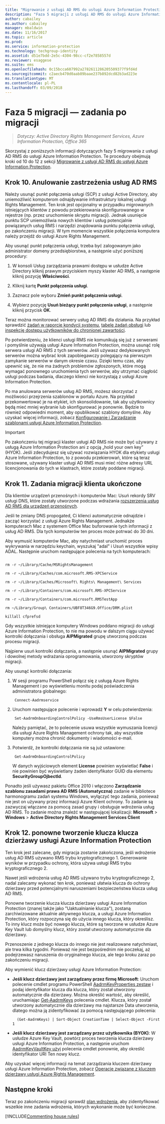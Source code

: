 ```yaml
---
title: "Migrowanie z usługi AD RMS do usługi Azure Information Protection — faza 5"
description: "Faza 5 migracji z usługi AD RMS do usługi Azure Information Protection, obejmująca kroki od 10 do 12 z sekcji Migrowanie z usługi AD RMS do usługi Azure Information Protection."
author: cabailey
ms.author: cabailey
manager: mbaldwin
ms.date: 11/16/2017
ms.topic: article
ms.prod: 
ms.service: information-protection
ms.technology: techgroup-identity
ms.assetid: d51e7bdd-2e5c-4304-98cc-cf2e7858557d
ms.reviewer: esaggese
ms.suite: ems
ms.openlocfilehash: 0c15bcca607992a2782611286205509377f9fd4d
ms.sourcegitcommit: c2aecb470d0aab89baae237b892dcd82b3ad223e
ms.translationtype: MT
ms.contentlocale: pl-PL
ms.lasthandoff: 03/09/2018
---
```

# <a name="migration-phase-5---post-migration-tasks"></a>Faza 5 migracji — zadania po migracji

>*Dotyczy: Active Directory Rights Management Services, Azure Information Protection, Office 365*


Skorzystaj z poniższych informacji dotyczących fazy 5 migrowania z usługi AD RMS do usługi Azure Information Protection. Te procedury obejmują kroki od 10 do 12 z sekcji [Migrowanie z usługi AD RMS do usługi Azure Information Protection](migrate-from-ad-rms-to-azure-rms.md).

## <a name="step-10-deprovision-ad-rms"></a>Krok 10. Anulowanie zastrzeżenia usług AD RMS

Należy usunąć punkt połączenia usługi (SCP) z usługi Active Directory, aby uniemożliwić komputerom odnajdywanie infrastruktury lokalnej usługi Rights Management. Ten krok jest opcjonalny w przypadku migrowanych istniejących klientów z powodu przekierowania skonfigurowanego w rejestrze (np. przez uruchomienie skryptu migracji). Jednak usunięcie punktu SCP uniemożliwia nowych klientów i usług potencjalnie powiązanych usług RMS i narzędzi znajdowania punktu połączenia usługi, po zakończeniu migracji. W tym momencie wszystkie połączenia komputera należy przejdź do usługi Azure Rights Management. 

Aby usunąć punkt połączenia usługi, trzeba być zalogowanym jako administrator domeny przedsiębiorstwa, a następnie użyć poniższej procedury:

1. W konsoli Usług zarządzania prawami dostępu w usłudze Active Directory kliknij prawym przyciskiem myszy klaster AD RMS, a następnie kliknij pozycję **Właściwości**.

2. Kliknij kartę **Punkt połączenia usługi**.

3. Zaznacz pole wyboru **Zmień punkt połączenia usługi**.

4. Wybierz pozycję **Usuń bieżący punkt połączenia usługi**, a następnie kliknij przycisk **OK**.

Teraz można monitorować serwery usług AD RMS dla działania. Na przykład sprawdzić [żądań w raporcie kondycji systemu](https://technet.microsoft.com/library/ee221012%28v=ws.10%29.aspx), [tabelę żądań obsługi](http://technet.microsoft.com/library/dd772686%28v=ws.10%29.aspx) lub [inspekcję dostępu użytkowników do chronionej zawartości](http://social.technet.microsoft.com/wiki/contents/articles/3440.ad-rms-frequently-asked-questions-faq.aspx). 

Po potwierdzeniu, że klienci usługi RMS nie komunikują się już z serwerami i pomyślnie używają usługi Azure Information Protection, można usunąć rolę serwera usługi AD RMS z tych serwerów. Jeśli używasz dedykowanych serwerów można wybrać krok zapobiegawczy polegający na pierwszym zamykanie serwerów w danym okresie czasu. Dzięki temu czas, aby upewnić się, że nie ma żadnych problemów zgłoszonych, które mogą wymagać ponownego uruchomienia tych serwerów, aby utrzymać ciągłość usługi podczas badania, dlaczego klienci nie korzystają z usługi Azure Information Protection.

Po ma anulowana serwerów usług AD RMS, możesz skorzystać z możliwości przejrzenia szablonów w portalu Azure. Na przykład przekonwertować je na etykiet, ich skonsolidowanie, tak aby użytkownicy będą mieć mniej wybranie lub skonfigurować je ponownie. Będzie to również odpowiedni moment, aby opublikować szablony domyślne. Aby uzyskać więcej informacji, zobacz [Konfigurowanie i Zarządzanie szablonami usługi Azure Information Protection](../deploy-use/configure-policy-templates.md).

>[!IMPORTANT]
> Po zakończeniu tej migracji klaster usługi AD RMS nie może być używany z usługą Azure Information Protection ani z opcją „hold your own key” (HYOK). Jeśli zdecydujesz się używać rozwiązania HYOK dla etykiety usługi Azure Information Protection, to z powodu przekierowań, które są teraz stosowane, używany klaster usługi AD RMS musi mieć różne adresy URL licencjonowania do tych w klastrach, które zostały poddane migracji.

## <a name="step-11-complete-client-migration-tasks"></a>Krok 11. Zadania migracji klienta ukończone

Dla klientów urządzeń przenośnych i komputerów Mac: Usuń rekordy SRV usługi DNS, które zostały utworzone podczas wdrażania [rozszerzenia usług AD RMS dla urządzeń przenośnych](http://technet.microsoft.com/library/dn673574.aspx).

Jeśli te zmiany DNS propogated, Ci klienci automatycznie odnajdzie i zacząć korzystać z usługi Azure Rights Management. Jednakże komputerach Mac z systemem Office Mac buforowanie tych informacji z usług AD RMS. Dla tych komputerów ten proces może potrwać do 30 dni. 

Aby wymusić komputerów Mac, aby natychmiast uruchomić proces wykrywania w narzędziu keychain, wyszukaj "adal" i Usuń wszystkie wpisy ADAL. Następnie uruchom następujące polecenia na tych komputerach:

````

rm -r ~/Library/Cache/MSRightsManagement

rm -r ~/Library/Caches/com.microsoft.RMS-XPCService

rm -r ~/Library/Caches/Microsoft\ Rights\ Management\ Services

rm -r ~/Library/Containers/com.microsoft.RMS-XPCService

rm -r ~/Library/Containers/com.microsoft.RMSTestApp

rm ~/Library/Group\ Containers/UBF8T346G9.Office/DRM.plist

killall cfprefsd

````

Gdy wszystkie istniejące komputery Windows poddano migracji do usługi Azure Information Protection, to nie ma powodu w dalszym ciągu używać kontrolki dołączania i obsługa **AIPMigrated** grupę utworzoną podczas procesu migracji. 

Najpierw usuń kontrolki dołączania, a następnie usunąć **AIPMigrated** grupy i dowolnej metody wdrażania oprogramowania, utworzony skryptów migracji.

Aby usunąć kontrolki dołączania:

1. W sesji programu PowerShell połącz się z usługą Azure Rights Management i po wyświetleniu monitu podaj poświadczenia administratora globalnego:

        Connect-Aadrmservice

2. Uruchom następujące polecenie i wprowadź **Y** w celu potwierdzenia:

        Set-AadrmOnboardingControlPolicy -UseRmsUserLicense $False
    
    Należy pamiętać, że to polecenie usuwa wszystkie wymuszania licencji dla usługi Azure Rights Management ochrony tak, aby wszystkie komputery można chronić dokumenty i wiadomości e-mail.

3. Potwierdź, że kontrolki dołączania nie są już ustawione:

        Get-AadrmOnboardingControlPolicy

    W danych wyjściowych element **License** powinien wyświetlać **False** i nie powinien być wyświetlany żaden identyfikator GUID dla elementu **SecurityGroupOjbectId**.

Ponadto jeśli używasz pakietu Office 2010 i włączono **Zarządzanie szablonu zasadami prawa AD RMS (Automatyczna)** zadanie w bibliotece harmonogramu zadań systemu Windows, wyłączyć tego zadania, ponieważ nie jest on używany przez informacji Azure Klient ochrony. To zadanie są zazwyczaj włączane za pomocą zasad grupy i obsługuje wdrożenia usług AD RMS. To zadanie można znaleźć w następującej lokalizacji: **Microsoft** > **Windows** > **Active Directory Rights Management Services Client**

## <a name="step-12-rekey-your-azure-information-protection-tenant-key"></a>Krok 12. ponowne tworzenie klucza klucza dzierżawy usługi Azure Information Protection

Ten krok jest zalecane, gdy migracja zostanie zakończona, jeśli wdrożenie usług AD RMS używano RMS trybu kryptograficznego 1. Generowanie wyników w przypadku ochrony, która używa usługi RMS trybu kryptograficznego 2. 

Nawet jeśli wdrożenia usług AD RMS używano trybu kryptograficznego 2, nadal zalecamy wykonać ten krok, ponieważ ułatwia klucza do ochrony dzierżawy przed potencjalnymi naruszeniami bezpieczeństwa klucza usług AD RMS.

Ponowne tworzenie klucza klucza dzierżawy usługi Azure Information Protection (znanej także jako "Uaktualnianie klucza"), zostaną zarchiwizowane aktualnie aktywnego klucza, a usługi Azure Information Protection, który rozpoczyna się do użycia innego klucza, który określisz. To inny klucz może być nowego klucza, które są tworzone w usłudze Azure Key Vault lub domyślny klucz, który został utworzony automatycznie dla dzierżawy.

Przenoszenie z jednego klucza do innego nie jest realizowane natychmiast, ale trwa kilka tygodni. Ponieważ nie jest bezpośrednim nie poczekaj, aż podejrzewasz naruszenia do oryginalnego klucza, ale tego kroku zaraz po zakończeniu migracji.

Aby wymienić klucz dzierżawy usługi Azure Information Protection:

- **Jeśli klucz dzierżawy jest zarządzany przez firmę Microsoft**: Uruchom polecenie cmdlet programu PowerShell [AadrmKeyProperties zestaw](/powershell/module/aadrm/set-aadrmkeyproperties) i podaj identyfikator klucza dla klucza, który został utworzony automatycznie dla dzierżawy. Można określić wartość, aby określić, uruchamiając [Get-AadrmKeys](/powershell/module/aadrm/get-aadrmkeys) polecenia cmdlet. Klucza, który został utworzony automatycznie dla dzierżawy ma najstarsze Data utworzenia, dlatego można ją zidentyfikować za pomocą następującego polecenia:
    
        (Get-AadrmKeys) | Sort-Object CreationTime | Select-Object -First 1

- **Jeśli klucz dzierżawy jest zarządzany przez użytkownika (BYOK)**: W usłudze Azure Key Vault, powtórz proces tworzenia klucza dzierżawy usługi Azure Information Protection, a następnie uruchom [AadrmKeyVaultKey użyj](/powershell/aadrm/vlatest/use-aadrmkeyvaultkey) polecenia cmdlet ponownie, aby określić identyfikator URI Ten nowy klucz. 

Aby uzyskać więcej informacji na temat zarządzania kluczem dzierżawy usługi Azure Information Protection, zobacz [Operacje związane z kluczem dzierżawy usługi Azure Rights Management](../deploy-use/operations-tenant-key.md).


## <a name="next-steps"></a>Następne kroki

Teraz po zakończeniu migracji sprawdź [plan wdrożenia](deployment-roadmap.md), aby zidentyfikować wszelkie inne zadania wdrożenia, których wykonanie może być konieczne.

[!INCLUDE[Commenting house rules](../includes/houserules.md)]

